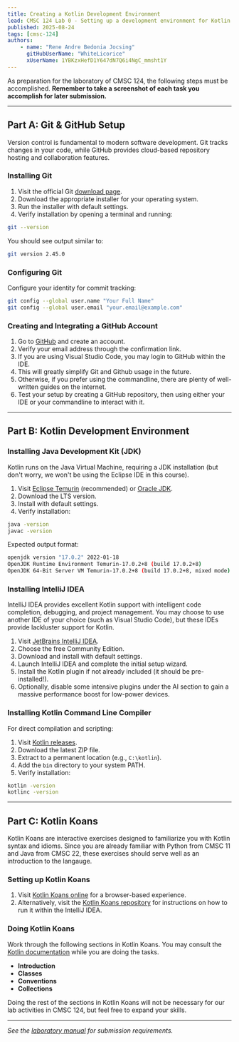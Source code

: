 ```yaml
---
title: Creating a Kotlin Development Environment
lead: CMSC 124 Lab 0 - Setting up a development environment for Kotlin programming, with Git for version control.
published: 2025-08-24
tags: [cmsc-124]
authors:
    - name: "Rene Andre Bedonia Jocsing"
      gitHubUserName: "WhiteLicorice"
      xUserName: 1YBKzxHefD1Y647dN7Q6i4NgC_mmsht1Y
---
```


As preparation for the laboratory of CMSC 124, the following steps must be accomplished. **Remember to take a screenshot of each task you accomplish for later submission.**

---

## Part A: Git & GitHub Setup

Version control is fundamental to modern software development. Git tracks changes in your code, while GitHub provides cloud-based repository hosting and collaboration features.

### Installing Git

1. Visit the official Git [download page](https://git-scm.com/downloads).
2. Download the appropriate installer for your operating system.
3. Run the installer with default settings.
4. Verify installation by opening a terminal and running:

```bash
git --version
```

You should see output similar to:
```bash
git version 2.45.0
```

### Configuring Git

Configure your identity for commit tracking:

```bash
git config --global user.name "Your Full Name"
git config --global user.email "your.email@example.com"
```

### Creating and Integrating a GitHub Account

1. Go to [GitHub](https://github.com) and create an account.
2. Verify your email address through the confirmation link.
3. If you are using Visual Studio Code, you may login to GitHub within the IDE.
4. This will greatly simplify Git and Github usage in the future.
5. Otherwise, if you prefer using the commandline, there are plenty of well-written guides on the internet.
6. Test your setup by creating a GitHub repository, then using either your IDE or your commandline to interact with it.

---

## Part B: Kotlin Development Environment

### Installing Java Development Kit (JDK)

Kotlin runs on the Java Virtual Machine, requiring a JDK installation (but don't worry, we won't be using the Eclipse IDE in this course).

1. Visit [Eclipse Temurin](https://adoptium.net/) (recommended) or [Oracle JDK](https://www.oracle.com/java/technologies/downloads/).
2. Download the LTS version.
3. Install with default settings.
4. Verify installation:

```bash
java -version
javac -version
```

Expected output format:
```bash
openjdk version "17.0.2" 2022-01-18
OpenJDK Runtime Environment Temurin-17.0.2+8 (build 17.0.2+8)
OpenJDK 64-Bit Server VM Temurin-17.0.2+8 (build 17.0.2+8, mixed mode)
```

### Installing IntelliJ IDEA

IntelliJ IDEA provides excellent Kotlin support with intelligent code completion, debugging, and project management. You may choose to use another IDE of your choice (such as Visual Studio Code), but these IDEs provide lackluster support for Kotlin.

1. Visit [JetBrains IntelliJ IDEA](https://www.jetbrains.com/idea/).
2. Choose the free Community Edition.
3. Download and install with default settings.
4. Launch IntelliJ IDEA and complete the initial setup wizard.
5. Install the Kotlin plugin if not already included (it should be pre-installed!).
6. Optionally, disable some intensive plugins under the AI section to gain a massive performance boost for low-power devices.

### Installing Kotlin Command Line Compiler

For direct compilation and scripting:

1. Visit [Kotlin releases](https://kotlinlang.org/docs/command-line.html).
2. Download the latest ZIP file.
3. Extract to a permanent location (e.g., `C:\kotlin`).
4. Add the `bin` directory to your system PATH.
5. Verify installation:

```bash
kotlin -version
kotlinc -version
```

---

## Part C: Kotlin Koans

Kotlin Koans are interactive exercises designed to familiarize you with Kotlin syntax and idioms. Since you are already familiar with Python from CMSC 11 and Java from CMSC 22, these exercises should serve well as an introduction to the langauge.

### Setting up Kotlin Koans

1. Visit [Kotlin Koans online](https://play.kotlinlang.org/koans) for a browser-based experience.
2. Alternatively, visit the [Kotlin Koans repository](https://github.com/Kotlin/kotlin-koans-edu) for instructions on how to run it within the IntelliJ IDEA.

### Doing Kotlin Koans

Work through the following sections in Kotlin Koans. You may consult the [Kotlin documentation](https://kotlinlang.org/docs/home.html) while you are doing the tasks.

- **Introduction**
- **Classes**
- **Conventions**
- **Collections**

Doing the rest of the sections in Kotlin Koans will not be necessary for our lab activities in CMSC 124, but feel free to expand your skills.

---

*See the [laboratory manual](https://drive.google.com/file/d/1YBKzxHefD1Y647dN7Q6i4NgC_mmsht1Y/view?usp=drive_link) for submission requirements.*
